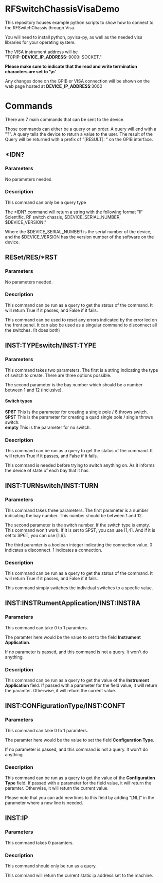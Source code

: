 # RFSwitchChassisVisaDemo
This repository houses example python scripts to show how to connect to the RFSwitchChassis through Visa. 

You will need to install python, pyvisa-py, as well as the needed visa libraries for your operating system. 

The VISA instrument address will be "TCPIP::**DEVICE_IP_ADDRESS**::9000::SOCKET."

**Please make sure to indicate that the read and write termination characters are set to '\n'**

Any changes done on the GPIB or VISA connection will be shown on the web page hosted at **DEVICE_IP_ADDRESS**:3000

# Commands
There are 7 main commands that can be sent to the device. 

Those commands can either be a query or an order. A query will end with a "?". A query tells the device to return a value to the user. The result of the Query will be returned with a prefix of "[RESULT]: " on the GPIB interface. 

## *IDN?
### Parameters
No parameters needed.

### Description
This command can only be a query type  

The *IDN? command will return a string with the following format "IF Scientific, RF switch chassis, $DEVICE_SERIAL_NUMBER, $DEVICE_VERSION."

Where the $DEVICE_SERIAL_NUMBER is the serial number of the device, and the $DEVICE_VERSION has the version number of the software on the device.


## RESet/RES/*RST
### Parameters
No parameters needed.

### Description
This command can be run as a query to get the status of the command. It will return True if it passes, and False if it fails.

This command can be used to reset any errors indicated by the error led on the front panel. It can also be used as a singular command to disconnect all the switches. (It does both)

## INST:TYPEswitch/INST:TYPE
### Parameters
This command takes two parameters. The first is a string indicating the type of switch to create. There are three options possible.

The second parameter is the bay number which should be a number between 1 and 12 (inclusive).

#### Switch types
**SP6T** This is the parameter for creating a single pole / 6 throws switch. <br>
**SPST** This is the parameter for creating a quad single pole / single throws switch.<br>
**empty** This is the parameter for no switch.

### Description
This command can be run as a query to get the status of the command. It will return True if it passes, and False if it fails.

This command is needed before trying to switch anything on. As it informs the device of state of each bay that it has. 


## INST:TURNswitch/INST:TURN
### Parameters
This command takes three parameters. The first parameter is a number indicating the bay number. This number should be between 1 and 12.

The second parameter is the switch number. If the switch type is empty. This command won't work. If it is set to SPST, you can use [1,4]. And if it is set to SP6T, you can use [1,6].

The third paramter is a boolean integer indicating the connection value. 0 indicates a disconnect. 1 indicates a connection.

### Description
This command can be run as a query to get the status of the command. It will return True if it passes, and False if it fails.

This command simply switches the individual switches to a specfic value.

## INST:INSTRumentApplication/INST:INSTRA
### Parameters
This command can take 0 to 1 paramters.

The paramter here would be the value to set to the field **Instrument Application**.

If no parameter is passed, and this command is not a query. It won't do anything. 

### Description
This command can be run as a query to get the value of the **Instrument Application** field. If passed with a parameter for the field value, it will return the paramter. Otherwise, it will return the current value.


## INST:CONFigurationType/INST:CONFT
### Parameters
This command can take 0 to 1 paramters.

The paramter here would be the value to set the field **Configuration Type**.

If no parameter is passed, and this command is not a query. It won't do anything. 

### Description
This command can be run as a query to get the value of the **Configuration Type** field. If passed with a parameter for the field value, it will return the paramter. Otherwise, it will return the current value.

Please note that you can add new lines to this field by adding "[NL]" in the parameter where a new line is needed.

## INST:IP
### Parameters
This command takes 0 paramters.

### Description
This command should only be run as a query. 

This command will return the current static ip address set to the machine.